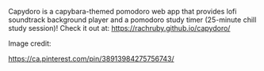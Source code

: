 Capydoro is a capybara-themed pomodoro web app that provides lofi soundtrack background player and a pomodoro study timer (25-minute chill study session)!
Check it out at: https://rachruby.github.io/capydoro/


Image credit: 

https://ca.pinterest.com/pin/38913984275756743/
